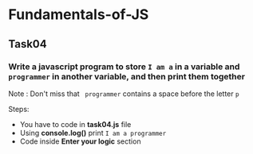 # Fundamentals-of-JS
## Task04
### Write a javascript program to store `I am a` in a variable and ` programmer` in another variable, and then print them together
Note : Don't miss that ` programmer` contains a space before the letter `p`

Steps: 
- You have to code in **task04.js** file
- Using **console.log()** print `I am a programmer`
- Code inside **Enter your logic** section